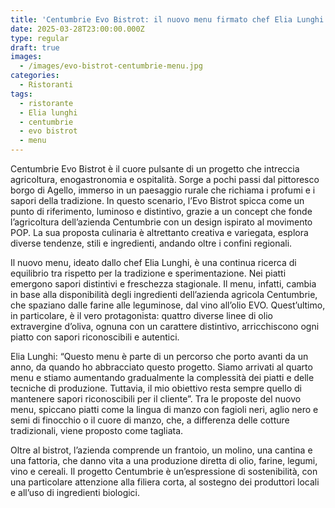 ```yaml
---
title: 'Centumbrie Evo Bistrot: il nuovo menu firmato chef Elia Lunghi'
date: 2025-03-28T23:00:00.000Z
type: regular
draft: true
images:
  - /images/evo-bistrot-centumbrie-menu.jpg
categories:
  - Ristoranti
tags:
  - ristorante
  - Elia lunghi
  - centumbrie
  - evo bistrot
  - menu
---
```


Centumbrie Evo Bistrot è il cuore pulsante di un progetto che intreccia agricoltura, enogastronomia e ospitalità. Sorge a pochi passi dal pittoresco borgo di Agello, immerso in un paesaggio rurale che richiama i profumi e i sapori della tradizione. In questo scenario, l’Evo Bistrot spicca come un punto di riferimento, luminoso e distintivo, grazie a un concept che fonde l’agricoltura dell’azienda Centumbrie con un design ispirato al movimento POP. La sua proposta culinaria è altrettanto creativa e variegata, esplora diverse tendenze, stili e ingredienti, andando oltre i confini regionali.

Il nuovo menu, ideato dallo chef Elia Lunghi, è una continua ricerca di equilibrio tra rispetto per la tradizione e sperimentazione. Nei piatti emergono sapori distintivi e freschezza stagionale. Il menu, infatti, cambia in base alla disponibilità degli ingredienti dell’azienda agricola Centumbrie, che spaziano dalle farine alle leguminose, dal vino all’olio EVO. Quest’ultimo, in particolare, è il vero protagonista: quattro diverse linee di olio extravergine d’oliva, ognuna con un carattere distintivo, arricchiscono ogni piatto con sapori riconoscibili e autentici.

Elia Lunghi: “Questo menu è parte di un percorso che porto avanti da un anno, da quando ho abbracciato questo progetto. Siamo arrivati al quarto menu e stiamo aumentando gradualmente la complessità dei piatti e delle tecniche di produzione. Tuttavia, il mio obiettivo resta sempre quello di mantenere sapori riconoscibili per il cliente”. Tra le proposte del nuovo menu, spiccano piatti come la lingua di manzo con fagioli neri, aglio nero e semi di finocchio o il cuore di manzo, che, a differenza delle cotture tradizionali, viene proposto come tagliata.

Oltre al bistrot, l’azienda comprende un frantoio, un molino, una cantina e una fattoria, che danno vita a una produzione diretta di olio, farine, legumi, vino e cereali. Il progetto Centumbrie è un’espressione di sostenibilità, con una particolare attenzione alla filiera corta, al sostegno dei produttori locali e all’uso di ingredienti biologici.
